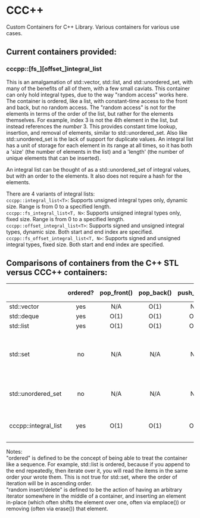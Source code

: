 # CCC++
Custom Containers for C++ Library. Various containers for various use cases.

## Current containers provided:
### cccpp::\[fs_\]\[offset_\]integral_list

This is an amalgamation of std::vector, std::list, and std::unordered_set, with many of the benefits of all of them, with a few small caviats. This container can only hold integral types, due to the way "random access" works here. The container is ordered, like a list, with constant-time access to the front and back, but no random access. The "random access" is not for the elements in terms of the order of the list, but rather for the elements themselves. For example, index 3 is not the 4th element in the list, but instead references the *number* 3. This provides constant time lookup, insertion, and removal of elements, similar to std::unordered_set. Also like std::unordered_set is the lack of support for duplicate values. An integral list has a unit of storage for each element in its range at all times, so it has both a 'size' (the number of elements in the list) and a 'length' (the number of unique elements that can be inserted).

An integral list can be thought of as a std::unordered_set of integral values, but with an order to the elements. It also does not require a hash for the elements.

There are 4 variants of integral lists:  
`cccpp::integral_list<T>`: Supports unsigned integral types only, dynamic size. Range is from 0 to a specified length.  
`cccpp::fs_integral_list<T, N>`: Supports unsigned integral types only, fixed size. Range is from 0 to a specified length.  
`cccpp::offset_integral_list<T>`: Supports signed and unsigned integral types, dynamic size. Both start and end index are specified.  
`cccpp::fs_offset_integral_list<T, N>`: Supports signed and unsigned integral types, fixed size. Both start and end index are specified.  
## Comparisons of containers from the C++ STL versus CCC++ containers:

|                      | ordered? | pop_front() | pop_back() | push_front() | push_back() | random access? |  lookup  | random insert* | random delete* | notes |
| :------------------- | :------: | :---------: | :--------: | :----------: | :---------: | :------------: | :------: | :------------: | :------------: | ----: |
| std::vector          |      yes |         N/A |       O(1) |          N/A |        O(1) |            yes |     O(n) |           O(n) |           O(n) |       |
| std::deque           |      yes |        O(1) |       O(1) |         O(1) |        O(1) |            yes |     O(n) |           O(n) |           O(n) |       |
| std::list            |      yes |        O(1) |       O(1) |         O(1) |        O(1) |             no |     O(n) |           O(1) |           O(1) |       |
| std::set             |       no |         N/A |        N/A |          N/A |         N/A |            N/A | O(log n) |           O(1) |           O(1) | sorted, but not ordered. requires comparison. no duplicates. |
| std::unordered_set   |       no |         N/A |        N/A |          N/A |         N/A |            N/A |     O(1) |           O(1) |           O(1) | requires hashing, equality. no duplicates.|
| cccpp::integral_list |      yes |        O(1) |       O(1) |         O(1) |        O(1) |             no |     O(1) |           O(1) |           O(1) | requires integral types. no duplicates. |

Notes:  
"ordered" is defined to be the concept of being able to treat the container like a sequence. For example, std::list is ordered, because if you append to the end repeatedly, then iterate over it, you will read the items in the same order your wrote them. This is not true for std::set, where the order of iteration will be in ascending order.  
"random insert/delete" is defined to be the action of having an arbitrary iterator somewhere in the middle of a container, and inserting an element in-place (which often shifts the element over one, often via emplace()) or removing (often via erase()) that element.
